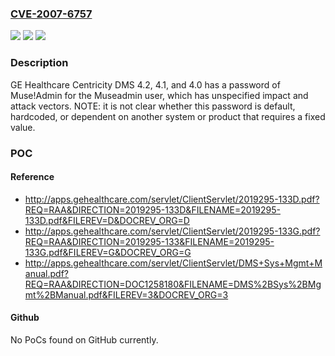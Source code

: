 ### [CVE-2007-6757](https://cve.mitre.org/cgi-bin/cvename.cgi?name=CVE-2007-6757)
![](https://img.shields.io/static/v1?label=Product&message=n%2Fa&color=blue)
![](https://img.shields.io/static/v1?label=Version&message=n%2Fa&color=blue)
![](https://img.shields.io/static/v1?label=Vulnerability&message=n%2Fa&color=brighgreen)

### Description

GE Healthcare Centricity DMS 4.2, 4.1, and 4.0 has a password of Muse!Admin for the Museadmin user, which has unspecified impact and attack vectors.  NOTE: it is not clear whether this password is default, hardcoded, or dependent on another system or product that requires a fixed value.

### POC

#### Reference
- http://apps.gehealthcare.com/servlet/ClientServlet/2019295-133D.pdf?REQ=RAA&DIRECTION=2019295-133D&FILENAME=2019295-133D.pdf&FILEREV=D&DOCREV_ORG=D
- http://apps.gehealthcare.com/servlet/ClientServlet/2019295-133G.pdf?REQ=RAA&DIRECTION=2019295-133&FILENAME=2019295-133G.pdf&FILEREV=G&DOCREV_ORG=G
- http://apps.gehealthcare.com/servlet/ClientServlet/DMS+Sys+Mgmt+Manual.pdf?REQ=RAA&DIRECTION=DOC1258180&FILENAME=DMS%2BSys%2BMgmt%2BManual.pdf&FILEREV=3&DOCREV_ORG=3

#### Github
No PoCs found on GitHub currently.

